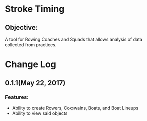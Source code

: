 # Stroke Timing
## Objective:
A tool for Rowing Coaches and Squads that allows analysis of data collected from practices.

# Change Log
## 0.1.1(May 22, 2017)
### Features:
* Ability to create Rowers, Coxswains, Boats, and Boat Lineups
* Ability to view said objects

